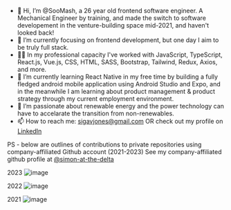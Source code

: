 - 👋 Hi, I’m @SooMash, a 26 year old frontend software engineer. A Mechanical Engineer by training, and made the switch to software developement in the venture-building space mid-2021, and haven't looked back!
- 👀 I’m currently focusing on frontend development, but one day I aim to be truly full stack.
- 👷‍♂️ In my professional capacity I've worked with JavaScript, TypeScript, React.js,  Vue.js, CSS, HTML, SASS, Bootstrap, Tailwind, Redux, Axios, and more.
- 🌱 I’m currently learning React Native in my free time by building a fully fledged android mobile application using Android Studio and Expo, and in the meanwhile I am learning about product management & product strategy through my current employment environment.
- 💞️ I’m passionate about renewable energy and the power technology can have to accelarate the transition from non-renewables.
- 📫 How to reach me:
  sigavjones@gmail.com OR check out my profile on [LinkedIn](https://www.linkedin.com/in/simon-jones-b887a0129)

PS - below are outlines of contributions to private repositories using company-affiliated Github account (2021-2023)
See my company-affiliated github profile at [@simon-at-the-delta](https://github.com/simon-at-the-delta)

2023
![image](https://github.com/SooMash/SooMash/assets/100480504/ee41ce7d-080e-4bf0-97df-4e9510415d7c)

2022
![image](https://github.com/SooMash/SooMash/assets/100480504/a3c239b8-670f-42e8-920d-d38e5cd1ef11)

2021
![image](https://github.com/SooMash/SooMash/assets/100480504/3302c853-34bf-4d01-9b61-0f2c2a758672)

<!---
SooMash/SooMash is a ✨ special ✨ repository because its `README.md` (this file) appears on your GitHub profile.
You can click the Preview link to take a look at your changes.
--->
